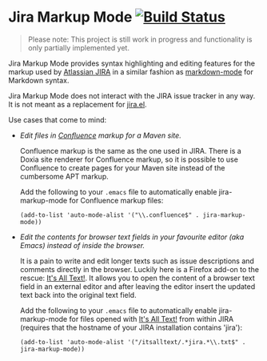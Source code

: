 Jira Markup Mode [![Build Status](https://secure.travis-ci.org/mnuessler/jira-markup-mode.png)](http://travis-ci.org/mnuessler/jira-markup-mode)
================

> Please note: This project is still work in progress and
> functionality is only partially implemented yet.

Jira Markup Mode provides syntax highlighting and editing features for
the markup used by [Atlassian JIRA][jira] in a similar fashion as
[markdown-mode][mdmode] for Markdown syntax.

Jira Markup Mode does not interact with the JIRA issue tracker in any
way.  It is not meant as a replacement for [jira.el][jirael].

Use cases that come to mind:

* *Edit files in [Confluence][confl] markup for a Maven site.*

  Confluence markup is the same as the one used in JIRA.  There is a
  Doxia site renderer for Confluence markup, so it is possible to use
  Confluence to create pages for your Maven site instead of the
  cumbersome APT markup.

  Add the following to your `.emacs` file to automatically enable
  jira-markup-mode for Confluence markup files:

  `(add-to-list 'auto-mode-alist '("\\.confluence$"
  . jira-markup-mode))`

* *Edit the contents for browser text fields in your favourite editor
  (aka Emacs) instead of inside the browser.*

  It is a pain to write and edit longer texts such as issue
  descriptions and comments directly in the browser.  Luckily here is
  a Firefox add-on to the rescue: [It's All Text!][atxt].  It allows
  you to open the content of a browser text field in an external
  editor and after leaving the editor insert the updated text back
  into the original text field.

  Add the following to your `.emacs` file to automatically enable
  jira-markup-mode for files opened with [It's All Text!][atxt] from
  within JIRA (requires that the hostname of your JIRA installation
  contains 'jira'):

  `(add-to-list 'auto-mode-alist '("/itsalltext/.*jira.*\\.txt$"
  . jira-markup-mode))`


[jira]: http://www.atlassian.com/software/jira/overview/
[mdmode]: http://jblevins.org/projects/markdown-mode/
[jirael]: http://emacswiki.org/emacs/jira.el
[confl]: http://www.atlassian.com/software/confluence/overview/
[atxt]: https://addons.mozilla.org/en-US/firefox/addon/its-all-text/
